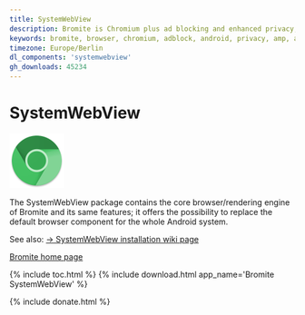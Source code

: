 ```yaml
---
title: SystemWebView
description: Bromite is Chromium plus ad blocking and enhanced privacy; take back your browser
keywords: bromite, browser, chromium, adblock, android, privacy, amp, arm, arm64, 8.1, 8.0, 4.4, 5.0, 5.1, 6.0, 7.0, 7.1, kitkat, lollipop, marshmallow, nougat, oreo, aroma, super, stock, full, mini, micro, nano, pico, tvstock, background video
timezone: Europe/Berlin
dl_components: 'systemwebview'
gh_downloads: 45234
---
```

# SystemWebView

<img title="Bromite - Take back your browser!" src="/android-icon-192x192.png" width="96" alt="Bromite" />

The SystemWebView package contains the core browser/rendering engine of Bromite and its same features; it offers the possibility to replace the default browser component for the whole Android system.

See also: [&rarr; SystemWebView installation wiki page](https://github.com/bromite/bromite/wiki/Installing-SystemWebView)

[Bromite home page](/)

{% include toc.html %}
{% include download.html app_name='Bromite SystemWebView' %}

{% include donate.html %}
